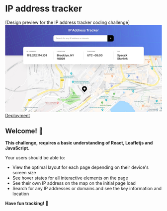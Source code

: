 # IP address tracker

[Design preview for the IP address tracker coding challenge]
![preview](design/desktop-design.jpg)
[Deployment](https://ip-ad-track.vercel.app/)

## Welcome! 👋



**This challenge, requires a basic understanding of React, Leafletjs and JavaScript.**


Your users should be able to:
- View the optimal layout for each page depending on their device's screen size
- See hover states for all interactive elements on the page
- See their own IP address on the map on the initial page load
- Search for any IP addresses or domains and see the key information and location

**Have fun tracking!** 🚀
